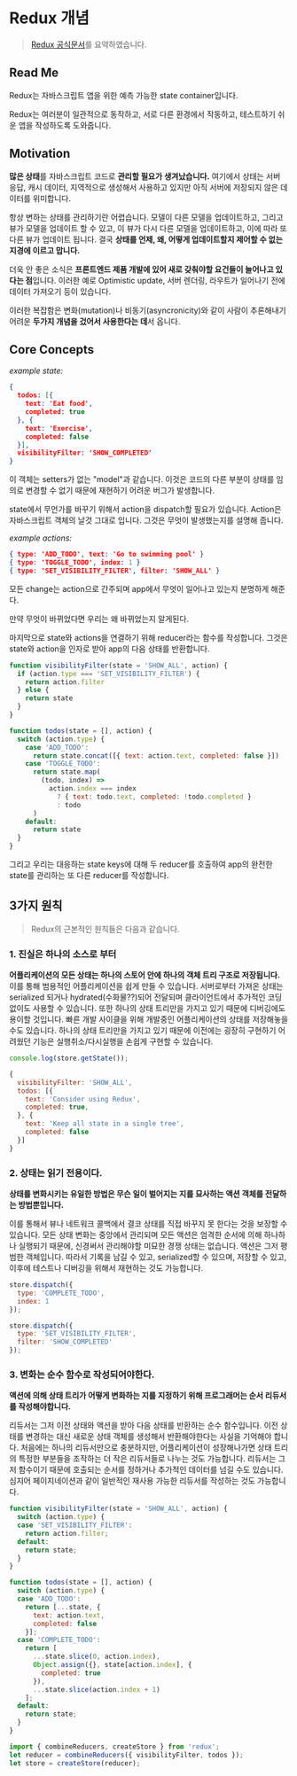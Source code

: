 # Redux 개념

> [Redux 공식문서](https://lunit.gitbook.io/redux-in-korean/)를 요약하였습니다.

## Read Me

Redux는 자바스크립트 앱을 위한 예측 가능한 state container입니다.

Redux는 여러분이 일관적으로 동작하고, 서로 다른 환경에서 작동하고, 테스트하기 쉬운 앱을 작성하도록 도와줍니다.

## Motivation

**많은 상태**를 자바스크립트 코드로 **관리할 필요가 생겨났습니다.** 여기에서 상태는 서버 응답, 캐시 데이터, 지역적으로 생성해서 사용하고 있지만 아직 서버에 저장되지 않은 데이터를 위미합니다.

항상 변하는 상태를 관리하기란 어렵습니다. 모델이 다른 모델을 업데이트하고, 그리고 뷰가 모델을 업데이트 할 수 있고, 이 뷰가 다시 다른 모델을 업데이트하고, 이에 따라 또 다른 뷰가 업데이트 됩니다. 결국 **상태를 언제, 왜, 어떻게 업데이트할지 제어할 수 없는 지경에 이르고 맙니다.** 

더욱 안 좋은 소식은 **프론트엔드 제품 개발에 있어 새로 갖춰야할 요건들이 늘어나고 있다는 점**입니다. 이러한 예로 Optimistic update, 서버 렌더링, 라우트가 일어나기 전에 데이터 가져오기 등이 있습니다.

이러한 복잡함은 변화(mutation)나 비동기(asyncronicity)와 같이 사람이 추론해내기 어려운 **두가지 개념을 겄어서 사용한다는 데**서 옵니다. 

## Core Concepts

*example state:*

```json
{
  todos: [{
    text: 'Eat food',
    completed: true
  }, {
    text: 'Exercise',
    completed: false
  }],
  visibilityFilter: 'SHOW_COMPLETED'
}
```

이 객체는 setters가 없는 "model"과 같습니다. 이것은 코드의 다른 부분이 상태를 임의로 변경할 수 없기 때문에 재현하기 어려운 버그가 발생합니다.

state에서 무언가를 바꾸기 위해서 action을 dispatch할 필요가 있습니다. Action은 자바스크립트 객체의 날것 그대로 입니다. 그것은 무엇이 발생했는지를 설명해 줍니다.

*example actions:*

```json
{ type: 'ADD_TODO', text: 'Go to swimming pool' }
{ type: 'TOGGLE_TODO', index: 1 }
{ type: 'SET_VISIBILITY_FILTER', filter: 'SHOW_ALL' }
```

모든 change는 action으로 간주되며 app에서 무엇이 일어나고 있는지 분명하게 해준다.

만약 무엇이 바뀌었다면 우리는 왜 바뀌었는지 알게된다. 

마지막으로 state와 actions을 연결하기 위해 reducer라는 함수를 작성합니다. 그것은 state와 action을 인자로 받아 app의 다음 상태를 반환합니다.

```javascript
function visibilityFilter(state = 'SHOW_ALL', action) {
  if (action.type === 'SET_VISIBILITY_FILTER') {
    return action.filter
  } else {
    return state
  }
}

function todos(state = [], action) {
  switch (action.type) {
    case 'ADD_TODO':
      return state.concat([{ text: action.text, completed: false }])
    case 'TOGGLE_TODO':
      return state.map(
        (todo, index) =>
          action.index === index
            ? { text: todo.text, completed: !todo.completed }
            : todo
      )
    default:
      return state
  }
}
```

그리고 우리는 대응하는 state keys에 대해 두 reducer를 호출하여 app의 완전한 state를 관리하는 또 다른 reducer를 작성합니다.

## 3가지 원칙

>  Redux의 근본적인 원칙들은 다음과 같습니다.

### 1. 진실은 하나의 소스로 부터

**어플리케이션의 모든 상태는 하나의 스토어 안에 하나의 객체 트리 구조로 저장됩니다.**
이를 통해 범용적인 어플리케이션을 쉽게 만들 수 있습니다. 서버로부터 가져온 상태는 serialized 되거나 hydrated(수화물??)되어 전달되며 클라이언트에서 추가적인 코딩 없이도 사용할 수 있습니다. 또한 하나의 상태 트리만을 가지고 있기 때문에 디버깅에도 용이할 것입니다.  빠른 개발 사이클을 위해 개발중인 어플리케이션의 상태를 저장해놓을 수도 있습니다. 하나의 상태 트리만을 가지고 있기 때문에 이전에는 굉장히 구현하기 어려웠던 기능은 실행취소/다시실행을 손쉽게 구현할 수 있습니다.

```javascript
console.log(store.getState());

{
  visibilityFilter: 'SHOW_ALL',
  todos: [{
    text: 'Consider using Redux',
    completed: true,
  }, {
    text: 'Keep all state in a single tree',
    completed: false
  }]
}
```

### 2. 상태는 읽기 전용이다.

**상태를 변화시키는 유일한 방법은 무슨 일이 벌어지는 지를 묘사하는 액션 객체를 전달하는 방법뿐입니다.**

이를 통해서 뷰나 네트워크 콜백에서 결코 상태를 직접 바꾸지 못 한다는 것을 보장할 수 있습니다. 모든 상태 변화는 중앙에서 관리되며 모든 액션은 엄격한 순서에 의해 하나하나 실행되기 때문에, 신경써서 관리해야할 미묘한 경쟁 상태는 없습니다. 액션은 그저 평범한 객체입니다. 따라서 기록을 남길 수 있고, serialized할 수 있으며, 저장할 수 있고, 이후에 테스트나 디버깅을 위해서 재현하는 것도 가능합니다.

```javascript
store.dispatch({
  type: 'COMPLETE_TODO',
  index: 1
});

store.dispatch({
  type: 'SET_VISIBILITY_FILTER',
  filter: 'SHOW_COMPLETED'
});
```

### 3. 변화는 순수 함수로 작성되어야한다.

**액션에 의해 상태 트리가 어떻게 변화하는 지를 지정하기 위해 프로그래머는 순서 리듀서를 작성해야합니다.**

리듀서는 그저 이전 상태와 액션을 받아 다음 상태를 반환하는 순수 함수입니다. 이전 상태를 변경하는 대신 새로운 상태 객체를 생성해서 반환해야한다는 사실을 기억해야 합니다. 처음에는 하나의 리듀서만으로 충분하지만, 어플리케이션이 성장해나가면 상태 트리의 특정한 부분들을 조작하는 더 작은 리듀서들로 나누는 것도 가능합니다. 리듀서는 그저 함수이기 때문에 호출되는 순서를 정하거나 추가적인 데이터를 넘길 수도 있습니다. 심지어 페이지네이션과 같이 일반적인 재사용 가능한 리듀서를 작성하는 것도 가능합니다.

```javascript
function visibilityFilter(state = 'SHOW_ALL', action) {
  switch (action.type) {
  case 'SET_VISIBILITY_FILTER':
    return action.filter;
  default:
    return state;
  }
}

function todos(state = [], action) {
  switch (action.type) {
  case 'ADD_TODO':
    return [...state, {
      text: action.text,
      completed: false
    }];
  case 'COMPLETE_TODO':
    return [
      ...state.slice(0, action.index),
      Object.assign({}, state[action.index], {
        completed: true
      }),
      ...state.slice(action.index + 1)
    ];
  default:
    return state;
  }
}

import { combineReducers, createStore } from 'redux';
let reducer = combineReducers({ visibilityFilter, todos });
let store = createStore(reducer);
```


